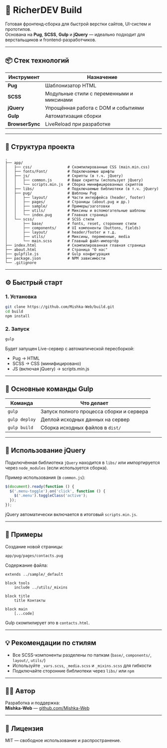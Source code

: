 
# 🚀 RicherDEV Build

Готовая фронтенд‑сборка для быстрой верстки сайтов, UI-систем и прототипов.  
Основана на **Pug**, **SCSS**, **Gulp** и **jQuery** — идеально подходит для верстальщиков и frontend-разработчиков.

---

## 📦 Стек технологий

| Инструмент    | Назначение                           |
|---------------|--------------------------------------|
| **Pug**       | Шаблонизатор HTML                    |
| **SCSS**      | Модульные стили с переменными и миксинами |
| **jQuery**    | Упрощённая работа с DOM и событиями  |
| **Gulp**      | Автоматизация сборки                 |
| **BrowserSync** | LiveReload при разработке          |

---

## 📁 Структура проекта

```
.
├── app/
│   ├── css/                # Скомпилированные CSS (main.min.css)
│   ├── fonts/Font/         # Подключаемые шрифты
│   ├── js/                 # Скрипты (в т.ч. jQuery)
│   │   ├── common.js       # Ваши скрипты (использует jQuery)
│   │   └── scripts.min.js  # Сборка минифицированных скриптов
│   ├── libs/               # Подключаемые библиотеки (в т.ч. jQuery)
│   ├── pug/                # Шаблоны Pug
│   │   ├── layout/         # Части интерфейса (header, footer)
│   │   ├── pages/          # Страницы (about.pug и др.)
│   │   ├── sample/         # Примеры/заготовки
│   │   ├── utils/          # Миксины и вспомогательные шаблоны
│   │   └── index.pug       # Главная страница
│   └── scss/               # SCSS стили
│       ├── base/           # fonts, reset, сторонние стили
│       ├── components/     # UI компоненты (buttons, fields)
│       ├── layout/         # header/footer и т.д.
│       ├── utils/          # Миксины, переменные, media
│       └── main.scss       # Главный файл-импортёр
├── index.html              # Скомпилированная главная страница
├── about.html              # Страница "О нас"
├── gulpfile.js             # Gulp конфигурация
├── package.json            # NPM зависимости
└── .gitignore
```

---

## ⚙️ Быстрый старт

### 1. Установка

```bash
git clone https://github.com/Mishka-Web/build.git
cd build
npm install
```

### 2. Запуск

```bash
gulp
```

Будет запущен Live-сервер с автоматической пересборкой:

- Pug → HTML
- SCSS → CSS (минифицировано)
- JS (включая jQuery) → scripts.min.js

---

## 🔁 Основные команды Gulp

| Команда        | Что делает                                 |
|----------------|--------------------------------------------|
| `gulp`         | Запуск полного процесса сборки и сервера   |
| `gulp deploy`  | Деплой исходных данных на сервер           |
| `gulp build`   | Сборка исходных файлов в `dist/`           |

---

## 🧩 Использование jQuery

Подключённая библиотека `jQuery` находится в `libs/` или импортируется через `node_modules` (если используется сборка).

Пример использования (в `common.js`):

```js
$(document).ready(function () {
  $('.menu-toggle').on('click', function () {
    $('.menu').toggleClass('active');
  });
});
```

jQuery автоматически включается в итоговый `scripts.min.js`.

---

## 📜 Примеры

Создание новой страницы:

```bash
app/pug/pages/contacts.pug
```

Содержание файла:

```pug
extends ../sample/_default

block tools 
	include ../utils/_mixins

block title
	title Контакты

block main
  	[...code]
```

Gulp скомпилирует это в `contacts.html`.

---

## 💡 Рекомендации по стилям

- Все SCSS-компоненты разделены по папкам (`base/`, `components/`, `layout/`, `utils/`)
- Используйте `_vars.scss`, `_media.scss` и `_mixins.scss` для гибкости
- Подключайте сторонние библиотеки через `libs/` или `npm`

---

## 🧑‍💻 Автор

Разработка и поддержка:  
**Mishka-Web** — [github.com/Mishka-Web](https://github.com/Mishka-Web)

---

## 📄 Лицензия

MIT — свободное использование и распространение.
